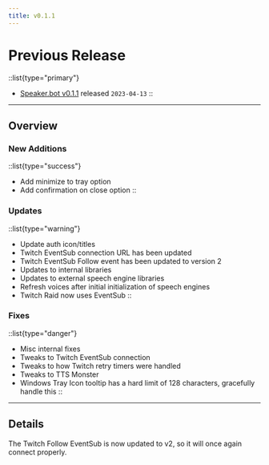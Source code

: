 ```yaml
---
title: v0.1.1
---
```


# Previous Release

::list{type="primary"}
- [Speaker.bot v0.1.1](https://streamer.bot/downloads/releases/twitchspeaker/0.1.1) released `2023-04-13`
::

---

## Overview
### New Additions
::list{type="success"}
* Add minimize to tray option
* Add confirmation on close option
::

### Updates
::list{type="warning"}
* Update auth icon/titles
* Twitch EventSub connection URL has been updated
* Twitch EventSub Follow event has been updated to version 2
* Updates to internal libraries
* Updates to external speech engine libraries
* Refresh voices after initial initialization of speech engines
* Twitch Raid now uses EventSub
::

### Fixes
::list{type="danger"}
* Misc internal fixes
* Tweaks to Twitch EventSub connection
* Tweaks to how Twitch retry timers were handled
* Tweaks to TTS Monster
* Windows Tray Icon tooltip has a hard limit of 128 characters, gracefully handle this
::

---

## Details
The Twitch Follow EventSub is now updated to v2, so it will once again connect properly.
